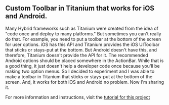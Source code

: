 ## Custom Toolbar in Titanium that works for iOS and Android.

Many Hybrid frameworks such as Titanium were created from the idea of "code once and deploy to many platforms." But sometimes you can't really do that. For example, you need to put a toolbar at the bottom of the screen  for user options. iOS has this API and Titanium provides the iOS UIToolbar that sticks or stays-put at the bottom.  But Android doesn't have this, and therefore, Titanium doesn't provide the API for it. The recommended Android options should be placed somewhere in the ActionBar.  While that is a good thing, it just doesn't help a developer code once because you'll be making two  option menus. So I decided to experiment and I was able to make a toolbar in Titanium that sticks or stays-put at the bottom of the screen. And, it works for both iOS and Android no problem. Now I'm sharing it.

For more information and instructions, visit the <a href="http://junerockwell.com/how-to-make-custom-toolbar-in-titanium-that-stays-in-the-bottom/">tutorial for this project</a>
